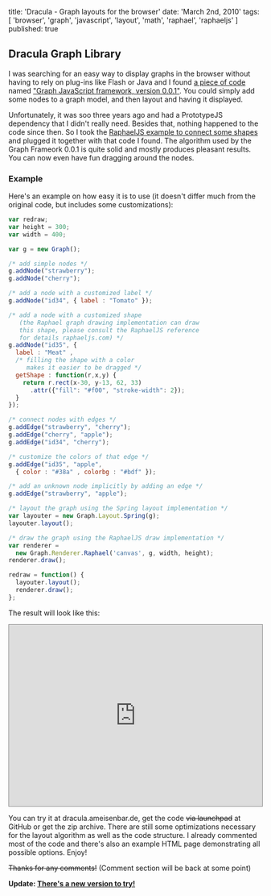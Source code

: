 title: 'Dracula - Graph layouts for the browser'
date: 'March 2nd, 2010'
tags: [ 'browser', 'graph', 'javascript', 'layout', 'math', 'raphael', 'raphaeljs' ]
published: true


## Dracula Graph Library

I was searching for an easy way to display graphs in the browser without having to rely on plug-ins like Flash or Java and I found <a href="http://snipplr.com/view/1950/graph-javascript-framework-version-001/">a piece of code</a> named <a href="http://ajaxian.com/archives/new-javascriptcanvas-graph-library">"Graph JavaScript framework, version 0.0.1"</a>. You could simply add some nodes to a graph model, and then layout and having it displayed.

Unfortunately, it was soo three years ago and had a PrototypeJS dependency that I didn't really need. Besides that, nothing happened to the code since then. So I took the <a href="http://raphaeljs.com/graffle.html">RaphaelJS example to connect some shapes</a> and plugged it together with that code I found. The algorithm used by the Graph Frameork 0.0.1 is quite solid and mostly produces pleasant results. You can now even have fun dragging around the nodes.

### Example

Here's an example on how easy it is to use (it doesn't differ much from the original code, but includes some customizations):

```js
var redraw;
var height = 300;
var width = 400;

var g = new Graph();

/* add simple nodes */
g.addNode("strawberry");
g.addNode("cherry");

/* add a node with a customized label */
g.addNode("id34", { label : "Tomato" });

/* add a node with a customized shape
   (the Raphael graph drawing implementation can draw
   this shape, please consult the RaphaelJS reference
   for details raphaeljs.com) */
g.addNode("id35", {
  label : "Meat" ,
  /* filling the shape with a color
     makes it easier to be dragged */
  getShape : function(r,x,y) {
    return r.rect(x-30, y-13, 62, 33)
      .attr({"fill": "#f00", "stroke-width": 2});
  }
});

/* connect nodes with edges */
g.addEdge("strawberry", "cherry");
g.addEdge("cherry", "apple");
g.addEdge("id34", "cherry");

/* customize the colors of that edge */
g.addEdge("id35", "apple",
  { color : "#38a" , colorbg : "#bdf" });

/* add an unknown node implicitly by adding an edge */
g.addEdge("strawberry", "apple");

/* layout the graph using the Spring layout implementation */
var layouter = new Graph.Layout.Spring(g);
layouter.layout();

/* draw the graph using the RaphaelJS draw implementation */
var renderer =
  new Graph.Renderer.Raphael('canvas', g, width, height);
renderer.draw();

redraw = function() {
  layouter.layout();
  renderer.draw();
};
```

The result will look like this:

<iframe src="http://dracula.ameisenbar.de/index.html" width="100%" height="360" style="border:1px solid #888; background-color:white;"></iframe>

You can try it at dracula.ameisenbar.de, get the code <strike>via launchpad</strike> at GitHub or get the zip archive. There are still some optimizations necessary for the layout algorithm as well as the code structure. I already commented most of the code and there's also an example HTML page demonstrating all possible options. Enjoy!

<strike>Thanks for any comments!</strike> (Comment section will be back at some point)

<b>Update: <a href="http://www.graphdracula.net">There's a new version to try!</a></b>
